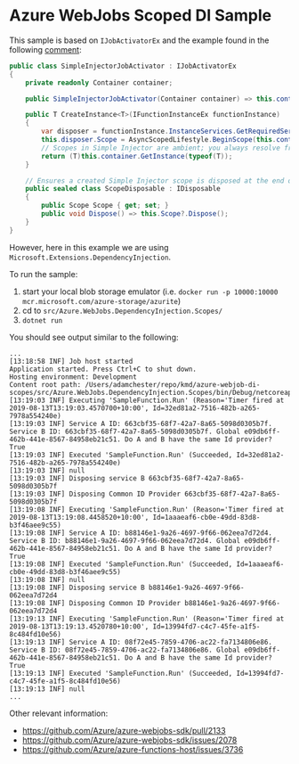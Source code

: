 # Azure WebJobs Scoped DI Sample

This sample is based on `IJobActivatorEx` and the example found in the following [comment](https://github.com/Azure/azure-webjobs-sdk/issues/1915#issuecomment-493394658):

```csharp
public class SimpleInjectorJobActivator : IJobActivatorEx
{
    private readonly Container container;

    public SimpleInjectorJobActivator(Container container) => this.container = container;

    public T CreateInstance<T>(IFunctionInstanceEx functionInstance)
    {
        var disposer = functionInstance.InstanceServices.GetRequiredService<ScopeDisposable>();
        this.disposer.Scope = AsyncScopedLifestyle.BeginScope(this.container);
        // Scopes in Simple Injector are ambient; you always resolve from the container
        return (T)this.container.GetInstance(typeof(T));
    }

    // Ensures a created Simple Injector scope is disposed at the end of the request
    public sealed class ScopeDisposable : IDisposable
    {
        public Scope Scope { get; set; }
        public void Dispose() => this.Scope?.Dispose();
    }
}
```

However, here in this example we are using `Microsoft.Extensions.DependencyInjection`.

To run the sample:

1. start your local blob storage emulator (i.e. `docker run -p 10000:10000 mcr.microsoft.com/azure-storage/azurite`)
2. cd to `src/Azure.WebJobs.DependencyInjection.Scopes/`
3. `dotnet run`

You should see output similar to the following:

```
...
[13:18:58 INF] Job host started
Application started. Press Ctrl+C to shut down.
Hosting environment: Development
Content root path: /Users/adamchester/repo/kmd/azure-webjob-di-scopes/src/Azure.WebJobs.DependencyInjection.Scopes/bin/Debug/netcoreapp2.2/
[13:19:03 INF] Executing 'SampleFunction.Run' (Reason='Timer fired at 2019-08-13T13:19:03.4570700+10:00', Id=32ed81a2-7516-482b-a265-7978a554240e)
[13:19:03 INF] Service A ID: 663cbf35-68f7-42a7-8a65-5098d0305b7f. Service B ID: 663cbf35-68f7-42a7-8a65-5098d0305b7f. Global e09db6ff-462b-441e-8567-84958eb21c51. Do A and B have the same Id provider? True
[13:19:03 INF] Executed 'SampleFunction.Run' (Succeeded, Id=32ed81a2-7516-482b-a265-7978a554240e)
[13:19:03 INF] null
[13:19:03 INF] Disposing service B 663cbf35-68f7-42a7-8a65-5098d0305b7f
[13:19:03 INF] Disposing Common ID Provider 663cbf35-68f7-42a7-8a65-5098d0305b7f
[13:19:08 INF] Executing 'SampleFunction.Run' (Reason='Timer fired at 2019-08-13T13:19:08.4458520+10:00', Id=1aaaeaf6-cb0e-49dd-83d8-b3f46aee9c55)
[13:19:08 INF] Service A ID: b88146e1-9a26-4697-9f66-062eea7d72d4. Service B ID: b88146e1-9a26-4697-9f66-062eea7d72d4. Global e09db6ff-462b-441e-8567-84958eb21c51. Do A and B have the same Id provider? True
[13:19:08 INF] Executed 'SampleFunction.Run' (Succeeded, Id=1aaaeaf6-cb0e-49dd-83d8-b3f46aee9c55)
[13:19:08 INF] null
[13:19:08 INF] Disposing service B b88146e1-9a26-4697-9f66-062eea7d72d4
[13:19:08 INF] Disposing Common ID Provider b88146e1-9a26-4697-9f66-062eea7d72d4
[13:19:13 INF] Executing 'SampleFunction.Run' (Reason='Timer fired at 2019-08-13T13:19:13.4520780+10:00', Id=13994fd7-c4c7-45fe-a1f5-8c484fd10e56)
[13:19:13 INF] Service A ID: 08f72e45-7859-4706-ac22-fa7134806e86. Service B ID: 08f72e45-7859-4706-ac22-fa7134806e86. Global e09db6ff-462b-441e-8567-84958eb21c51. Do A and B have the same Id provider? True
[13:19:13 INF] Executed 'SampleFunction.Run' (Succeeded, Id=13994fd7-c4c7-45fe-a1f5-8c484fd10e56)
[13:19:13 INF] null
...
```


Other relevant information:

* https://github.com/Azure/azure-webjobs-sdk/pull/2133
* https://github.com/Azure/azure-webjobs-sdk/issues/2078
* https://github.com/Azure/azure-functions-host/issues/3736
